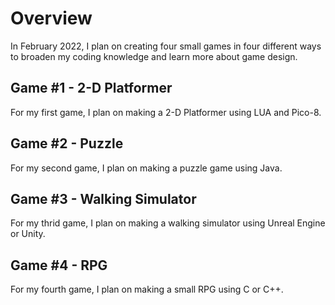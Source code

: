 # Overview
In February 2022, I plan on creating four small games in four different ways to broaden my coding knowledge and learn more about game design.

## Game #1 - 2-D Platformer
For my first game, I plan on making a 2-D Platformer using LUA and Pico-8.

## Game #2 - Puzzle
For my second game, I plan on making a puzzle game using Java.

## Game #3 - Walking Simulator
For my thrid game, I plan on making a walking simulator using Unreal Engine or Unity.

## Game #4 - RPG
For my fourth game, I plan on making a small RPG using C or C++.
